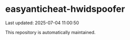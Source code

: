# easyanticheat-hwidspoofer

Last updated: 2025-07-04 11:00:50

This repository is automatically maintained.
